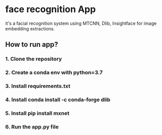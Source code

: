 # face recognition App 
it's a facial recognition system using MTCNN, Dlib, Insightface for image embedding extractions. 

## How to run app?
### 1. Clone the repository
### 2. Create a conda env with python=3.7
### 3. Install requirements.txt 
### 4. Install conda install -c conda-forge dlib
### 5. Install pip install mxnet 
### 6. Run the app.py file
<br/><br/>
